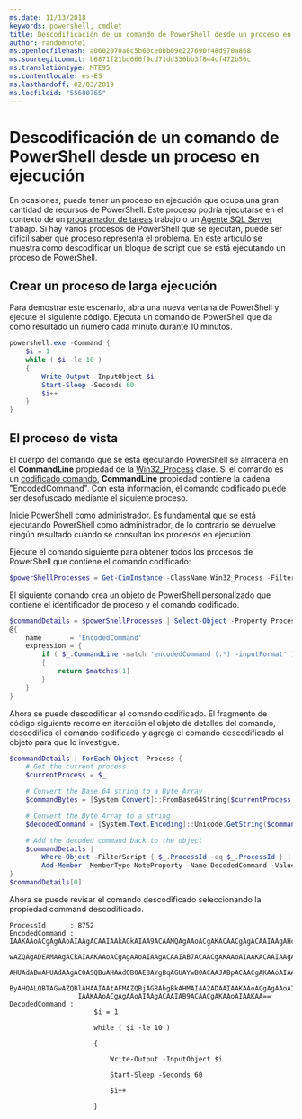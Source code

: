 ```yaml
---
ms.date: 11/13/2018
keywords: powershell, cmdlet
title: Descodificación de un comando de PowerShell desde un proceso en ejecución
author: randomnote1
ms.openlocfilehash: a0602070a8c5b60ce0bb09e227690f48d970a868
ms.sourcegitcommit: b6871f21bd666f9cd71dd336bb3f844cf472b56c
ms.translationtype: MTE95
ms.contentlocale: es-ES
ms.lasthandoff: 02/03/2019
ms.locfileid: "55680765"
---
```

# <a name="decode-a-powershell-command-from-a-running-process"></a>Descodificación de un comando de PowerShell desde un proceso en ejecución

En ocasiones, puede tener un proceso en ejecución que ocupa una gran cantidad de recursos de PowerShell.
Este proceso podría ejecutarse en el contexto de un [programador de tareas][] trabajo o un [Agente SQL Server][] trabajo. Si hay varios procesos de PowerShell que se ejecutan, puede ser difícil saber qué proceso representa el problema. En este artículo se muestra cómo descodificar un bloque de script que se está ejecutando un proceso de PowerShell.

## <a name="create-a-long-running-process"></a>Crear un proceso de larga ejecución

Para demostrar este escenario, abra una nueva ventana de PowerShell y ejecute el siguiente código. Ejecuta un comando de PowerShell que da como resultado un número cada minuto durante 10 minutos.

```powershell
powershell.exe -Command {
    $i = 1
    while ( $i -le 10 )
    {
        Write-Output -InputObject $i
        Start-Sleep -Seconds 60
        $i++
    }
}
```

## <a name="view-the-process"></a>El proceso de vista

El cuerpo del comando que se está ejecutando PowerShell se almacena en el **CommandLine** propiedad de la [Win32_Process][] clase. Si el comando es un [codificado comando][], **CommandLine** propiedad contiene la cadena "EncodedCommand". Con esta información, el comando codificado puede ser desofuscado mediante el siguiente proceso.

Inicie PowerShell como administrador. Es fundamental que se está ejecutando PowerShell como administrador, de lo contrario se devuelve ningún resultado cuando se consultan los procesos en ejecución.

Ejecute el comando siguiente para obtener todos los procesos de PowerShell que contiene el comando codificado:

```powershell
$powerShellProcesses = Get-CimInstance -ClassName Win32_Process -Filter 'CommandLine LIKE "%EncodedCommand%"'
```

El siguiente comando crea un objeto de PowerShell personalizado que contiene el identificador de proceso y el comando codificado.

```powershell
$commandDetails = $powerShellProcesses | Select-Object -Property ProcessId,
@{
    name       = 'EncodedCommand'
    expression = {
        if ( $_.CommandLine -match 'encodedCommand (.*) -inputFormat' )
        {
            return $matches[1]
        }
    }
}
```

Ahora se puede descodificar el comando codificado. El fragmento de código siguiente recorre en iteración el objeto de detalles del comando, descodifica el comando codificado y agrega el comando descodificado al objeto para que lo investigue.

```powershell
$commandDetails | ForEach-Object -Process {
    # Get the current process
    $currentProcess = $_

    # Convert the Base 64 string to a Byte Array
    $commandBytes = [System.Convert]::FromBase64String($currentProcess.EncodedCommand)

    # Convert the Byte Array to a string
    $decodedCommand = [System.Text.Encoding]::Unicode.GetString($commandBytes)

    # Add the decoded command back to the object
    $commandDetails |
        Where-Object -FilterScript { $_.ProcessId -eq $_.ProcessId } |
        Add-Member -MemberType NoteProperty -Name DecodedCommand -Value $decodedCommand
}
$commandDetails[0]
```

Ahora se puede revisar el comando descodificado seleccionando la propiedad command descodificado.

```output
ProcessId      : 8752
EncodedCommand : IAAKAAoACgAgAAoAIAAgACAAIAAkAGkAIAA9ACAAMQAgAAoACgAKACAACgAgACAAIAAgAHcAaABpAGwAZQAgACgAIAAkAGkAIAAtAG
                 wAZQAgADEAMAAgACkAIAAKAAoACgAgAAoAIAAgACAAIAB7ACAACgAKAAoAIAAKACAAIAAgACAAIAAgACAAIABXAHIAaQB0AGUALQBP
                 AHUAdABwAHUAdAAgAC0ASQBuAHAAdQB0AE8AYgBqAGUAYwB0ACAAJABpACAACgAKAAoAIAAKACAAIAAgACAAIAAgACAAIABTAHQAYQ
                 ByAHQALQBTAGwAZQBlAHAAIAAtAFMAZQBjAG8AbgBkAHMAIAA2ADAAIAAKAAoACgAgAAoAIAAgACAAIAAgACAAIAAgACQAaQArACsA
                 IAAKAAoACgAgAAoAIAAgACAAIAB9ACAACgAKAAoAIAAKAA==
DecodedCommand :
                     $i = 1

                     while ( $i -le 10 )

                     {

                         Write-Output -InputObject $i

                         Start-Sleep -Seconds 60

                         $i++

                     }
```

[Programador de tareas]: /windows/desktop/TaskSchd/task-scheduler-start-page
[Agente SQL Server]: /sql/ssms/agent/sql-server-agent
[Win32_Process]: /windows/desktop/CIMWin32Prov/win32-process
[codificado comando]: /powershell/scripting/core-powershell/console/powershell.exe-command-line-help#-encodedcommand-
